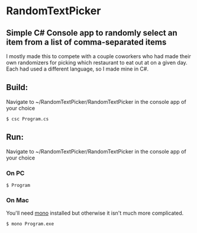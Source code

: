 # RandomTextPicker
## Simple C# Console app to randomly select an item from a list of comma-separated items

I mostly made this to compete with a couple coworkers who had made their own randomizers for picking which restaurant to eat out at on a given day. Each had used a different language, so I made mine in C#.


## Build:

Navigate to ~/RandomTextPicker/RandomTextPicker in the console app of your choice

```
$ csc Program.cs
```

## Run:
Navigate to ~/RandomTextPicker/RandomTextPicker in the console app of your choice

### On PC

```
$ Program
```

### On Mac

You'll need [mono](https://www.mono-project.com/) installed but otherwise it isn't much more complicated.

```
$ mono Program.exe
```

